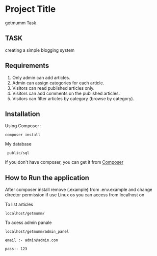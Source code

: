# Project Title
getmumm Task


## TASK
 creating a simple blogging system

## Requirements 

1. Only admin can add articles.
2. Admin can assign categories for each article.
3. Visitors can read published articles only.
4. Visitors can add comments on the published articles.
5. Visitors can filter articles by category (browse by category).



## Installation
Using Composer :

```
composer install
```


My database 
```
 public/sql
```
If you don't have composer, you can get it from [Composer](https://getcomposer.org/)


## How to  Run the application

After composer install remove (.example) from .env.example  and change director permission if use Linux os
you can access from localhost on 

To list articles 

```
localhost/getmumm/
```

To acess admin panale 


```
localhost/getmumm/admin_panel

email :- admin@admin.com

pass:- 123

```




